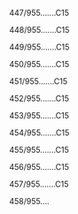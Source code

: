 447/955.......C15 


448/955.......C15 


449/955.......C15 


450/955.......C15 


451/955.......C15 


452/955.......C15 


453/955.......C15 


454/955.......C15 


455/955.......C15 


456/955.......C15 


457/955.......C15 


458/955.... 

